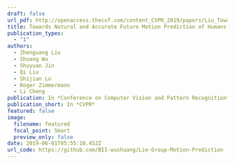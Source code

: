 ```yaml
---
draft: false
url_pdf: http://openaccess.thecvf.com/content_CVPR_2019/papers/Liu_Towards_Natural_and_Accurate_Future_Motion_Prediction_of_Humans_and_CVPR_2019_paper.pdf
title: Towards Natural and Accurate Future Motion Prediction of Humans and Animals
publication_types:
  - "1"
authors:
  - Zhenguang Liu
  - Shuang Wu
  - Shuyuan Jin
  - Qi Liu
  - Shijian Lu
  - Roger Zimmermann
  - Li Cheng
publication: In *Conference on Computer Vision and Pattern Recognition*
publication_short: In *CVPR*
featured: false
image:
  filename: featured
  focal_point: Smart
  preview_only: false
date: 2019-06-01T05:55:18.452Z
url_code: https://github.com/BII-wushuang/Lie-Group-Motion-Prediction
---
```

